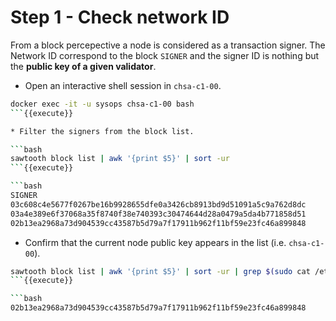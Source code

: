 # Step 1 - Check network ID

From a block percepective a node is considered as a transaction signer.
The Network ID correspond to the block `SIGNER` and the signer ID is nothing but the **public key of a given validator**.

* Open an interactive shell session in `chsa-c1-00`.

```bash
docker exec -it -u sysops chsa-c1-00 bash
```{{execute}}

* Filter the signers from the block list.

```bash
sawtooth block list | awk '{print $5}' | sort -ur
```{{execute}}

```bash
SIGNER
03c608c4e5677f0267be16b9928655dfe0a3426cb8913bd9d51091a5c9a762d8dc
03a4e389e6f37068a35f8740f38e740393c30474644d28a0479a5da4b771858d51
02b13ea2968a73d904539cc43587b5d79a7f17911b962f11bf59e23fc46a899848
```

* Confirm that the current node public key appears in the list (i.e. `chsa-c1-00`).

```bash
sawtooth block list | awk '{print $5}' | sort -ur | grep $(sudo cat /etc/sawtooth/keys/validator.pub)
```{{execute}}

```bash
02b13ea2968a73d904539cc43587b5d79a7f17911b962f11bf59e23fc46a899848
```
